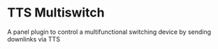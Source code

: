 <!-- This README file is going to be the one displayed on the Grafana.com website for your plugin -->

# TTS Multiswitch

A panel plugin to control a multifunctional switching device by sending downlinks via TTS
